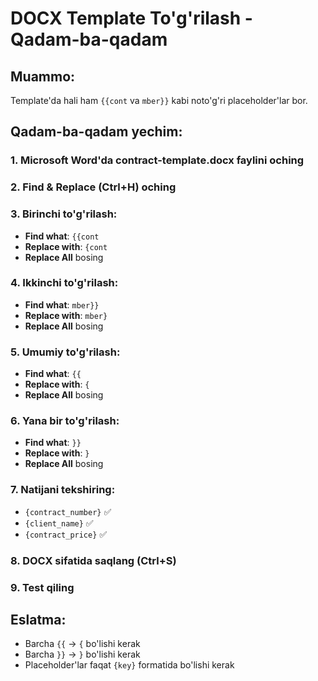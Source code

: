 # DOCX Template To'g'rilash - Qadam-ba-qadam

## Muammo:

Template'da hali ham `{{cont` va `mber}}` kabi noto'g'ri placeholder'lar bor.

## Qadam-ba-qadam yechim:

### 1. Microsoft Word'da contract-template.docx faylini oching

### 2. Find & Replace (Ctrl+H) oching

### 3. Birinchi to'g'rilash:

-   **Find what**: `{{cont`
-   **Replace with**: `{cont`
-   **Replace All** bosing

### 4. Ikkinchi to'g'rilash:

-   **Find what**: `mber}}`
-   **Replace with**: `mber}`
-   **Replace All** bosing

### 5. Umumiy to'g'rilash:

-   **Find what**: `{{`
-   **Replace with**: `{`
-   **Replace All** bosing

### 6. Yana bir to'g'rilash:

-   **Find what**: `}}`
-   **Replace with**: `}`
-   **Replace All** bosing

### 7. Natijani tekshiring:

-   `{contract_number}` ✅
-   `{client_name}` ✅
-   `{contract_price}` ✅

### 8. DOCX sifatida saqlang (Ctrl+S)

### 9. Test qiling

## Eslatma:

-   Barcha `{{` → `{` bo'lishi kerak
-   Barcha `}}` → `}` bo'lishi kerak
-   Placeholder'lar faqat `{key}` formatida bo'lishi kerak
